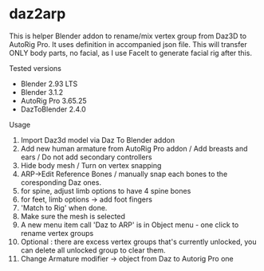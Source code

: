 # daz2arp
This is helper Blender addon to rename/mix vertex group from Daz3D to AutoRig Pro.
It uses definition in accompanied json file.
This will transfer ONLY body parts, no facial, as I use FaceIt to generate facial rig after this.

Tested versions
- Blender 2.93 LTS
- Blender 3.1.2
- AutoRig Pro 3.65.25
- DazToBlender 2.4.0

Usage
1. Import Daz3d model via Daz To Blender addon
2. Add new human armature from AutoRig Pro addon / Add breasts and ears / Do not add secondary controllers
3. Hide body mesh / Turn on vertex snapping
4. ARP->Edit Reference Bones / manually snap each bones to the coresponding Daz ones.
5. for spine, adjust limb options to have 4 spine bones
6. for feet, limb options -> add foot fingers
7. 'Match to Rig' when done.
8. Make sure the mesh is selected
9. A new menu item call 'Daz to ARP' is in Object menu - one click to rename vertex groups
10. Optional : there are excess vertex groups that's currently unlocked, you can delete all unlocked group to clear them.
11. Change Armature modifier -> object from Daz to Autorig Pro one
